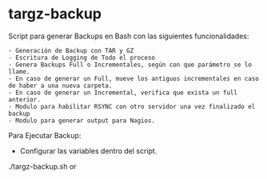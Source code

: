 # targz-backup

Script para generar Backups en Bash con las siguientes funcionalidades:

	- Generación de Backup con TAR y GZ
	- Escritura de Logging de Todo el proceso
	- Genera Backups Full o Incrementales, según con que parámetro se lo llame. 
	- En caso de generar un Full, mueve los antiguos incrementales en caso de haber a una nueva carpeta.
	- En caso de generar un Incremental, verifica que exista un full anterior. 
	- Modulo para habilitar RSYNC con otro servidor una vez finalizado el backup
	- Modulo para generar output para Nagios.
	
Para Ejecutar Backup:

- Configurar las variables dentro del script. 

./targz-backup.sh <full> or <incremental>
	
